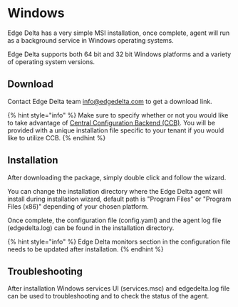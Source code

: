 # Windows

Edge Delta has a very simple MSI installation, once complete, agent will run as a background service in Windows operating systems.

Edge Delta supports both 64 bit and 32 bit Windows platforms and a variety of operating system versions.

## Download 

Contact Edge Delta team [info@edgedelta.com](mailto:info@edgedelta.com) to get a download link. 

{% hint style="info" %}
Make sure to specify whether or not you would like to take advantage of [Central Configuration Backend \(CCB\)](../configuration-1/ccb.md). You will be provided with a unique installation file specific to your tenant if you would like to utilize CCB.
{% endhint %}

## Installation

After downloading the package, simply double click and follow the wizard.

You can change the installation directory where the Edge Delta agent will install during installation wizard, default path is "Program Files" or "Program Files \(x86\)" depending of your chosen platform.

Once complete, the configuration file \(config.yaml\) and the agent log file \(edgedelta.log\) can be found in the installation directory.

{% hint style="info" %}
Edge Delta monitors section in the configuration file needs to be updated after installation.
{% endhint %}

## Troubleshooting

After installation Windows services UI \(services.msc\) and edgedelta.log file can be used to troubleshooting and to check the status of the agent. 

